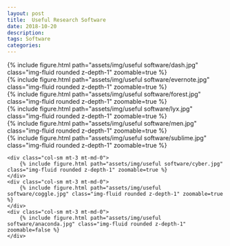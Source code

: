 ```yaml
---
layout: post
title:  Useful Research Software
date: 2018-10-20
description:
tags: Software
categories:
---
```



<div class="row mt-3">
    <div class="col-sm mt-3 mt-md-0">
        {% include figure.html path="assets/img/useful software/dash.jpg" class="img-fluid rounded z-depth-1" zoomable=true %}
    </div>
    <div class="col-sm mt-3 mt-md-0">
        {% include figure.html path="assets/img/useful software/evernote.jpg" class="img-fluid rounded z-depth-1" zoomable=true %}
    </div>
    <div class="col-sm mt-3 mt-md-0">
        {% include figure.html path="assets/img/useful software/forest.jpg" class="img-fluid rounded z-depth-1" zoomable=true %}
    </div>
</div>
<div class="row mt-3">
    <div class="col-sm mt-3 mt-md-0">
        {% include figure.html path="assets/img/useful software/lyx.jpg" class="img-fluid rounded z-depth-1" zoomable=true %}
    </div>
    <div class="col-sm mt-3 mt-md-0">
        {% include figure.html path="assets/img/useful software/men.jpg" class="img-fluid rounded z-depth-1" zoomable=true %}
    </div>
    <div class="col-sm mt-3 mt-md-0">
        {% include figure.html path="assets/img/useful software/sublime.jpg" class="img-fluid rounded z-depth-1" zoomable=true %}
    </div>
</div>
<div class="row mt-3">

    <div class="col-sm mt-3 mt-md-0">
        {% include figure.html path="assets/img/useful software/cyber.jpg" class="img-fluid rounded z-depth-1" zoomable=true %}
    </div>
    <div class="col-sm mt-3 mt-md-0">
        {% include figure.html path="assets/img/useful software/coggle.jpg" class="img-fluid rounded z-depth-1" zoomable=true %}
    </div>
    <div class="col-sm mt-3 mt-md-0">
        {% include figure.html path="assets/img/useful software/anaconda.jpg" class="img-fluid rounded z-depth-1" zoomable=false %}
    </div>

</div>
